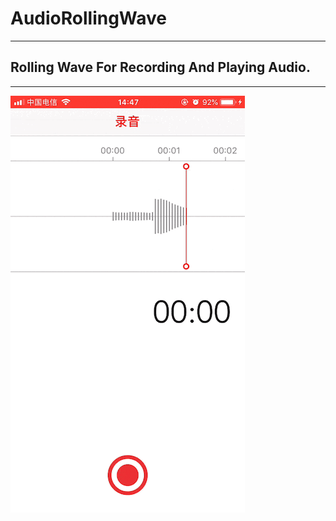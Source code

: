 # AudioRollingWave
------------------
Rolling Wave For Recording And Playing Audio.
------------------
------------------
![](https://github.com/liangqiubing/AudioRollingWave/blob/master/AudioRollingWave.gif)


